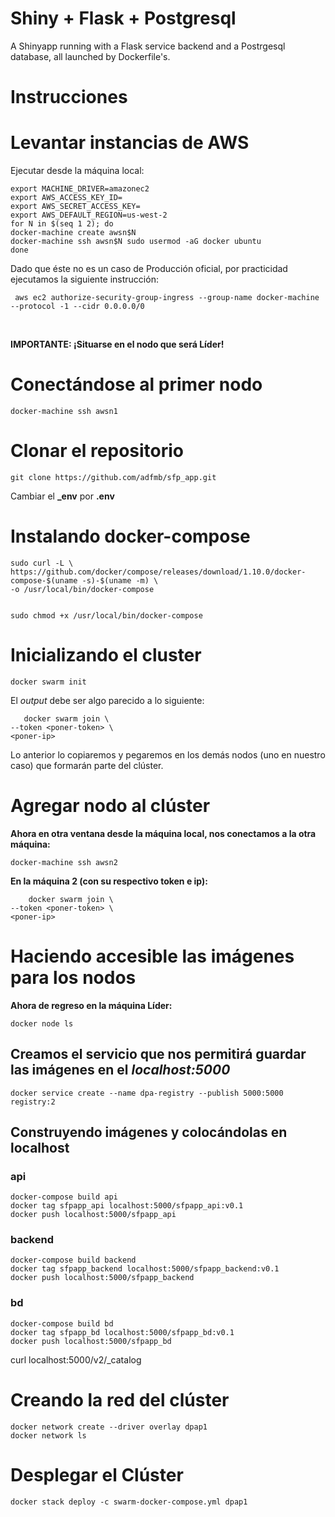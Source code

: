 Shiny + Flask + Postgresql
=======================

A Shinyapp running with a Flask service backend and a Postrgesql database, all launched by Dockerfile's.


Instrucciones
==============================

# Levantar instancias de AWS

Ejecutar desde la máquina local:

    export MACHINE_DRIVER=amazonec2
    export AWS_ACCESS_KEY_ID=
    export AWS_SECRET_ACCESS_KEY=
    export AWS_DEFAULT_REGION=us-west-2
    for N in $(seq 1 2); do
    docker-machine create awsn$N                            
    docker-machine ssh awsn$N sudo usermod -aG docker ubuntu
    done              

Dado que éste no es un caso de Producción oficial, por practicidad ejecutamos la siguiente instrucción:

     aws ec2 authorize-security-group-ingress --group-name docker-machine --protocol -1 --cidr 0.0.0.0/0 

<br>

**IMPORTANTE: ¡Situarse en el nodo que será Líder!**


# Conectándose al primer nodo

    docker-machine ssh awsn1

# Clonar el repositorio
    
    git clone https://github.com/adfmb/sfp_app.git

Cambiar el **_env** por **.env**


# Instalando docker-compose


    sudo curl -L \
    https://github.com/docker/compose/releases/download/1.10.0/docker-compose-$(uname -s)-$(uname -m) \
    -o /usr/local/bin/docker-compose


    sudo chmod +x /usr/local/bin/docker-compose

# Inicializando el cluster

    docker swarm init

El *output* debe ser algo parecido a lo siguiente:
 
       docker swarm join \
    --token <poner-token> \
    <poner-ip>

Lo anterior lo copiaremos y pegaremos en los demás nodos (uno en nuestro caso) que formarán parte del clúster.

# Agregar nodo al clúster

**Ahora en otra ventana desde la máquina local, nos conectamos a la otra máquina:**
    
    docker-machine ssh awsn2

**En la máquina 2 (con su respectivo token e ip):**

        docker swarm join \
    --token <poner-token> \
    <poner-ip>

# Haciendo accesible las imágenes para los nodos
**Ahora de regreso en la máquina Líder:**
    
    docker node ls

## Creamos el servicio que nos permitirá guardar las imágenes en el *localhost:5000*

    docker service create --name dpa-registry --publish 5000:5000 registry:2

## Construyendo imágenes y colocándolas en localhost

### api

    docker-compose build api
    docker tag sfpapp_api localhost:5000/sfpapp_api:v0.1
    docker push localhost:5000/sfpapp_api

### backend

    docker-compose build backend
    docker tag sfpapp_backend localhost:5000/sfpapp_backend:v0.1
    docker push localhost:5000/sfpapp_backend

### bd

    docker-compose build bd
    docker tag sfpapp_bd localhost:5000/sfpapp_bd:v0.1
    docker push localhost:5000/sfpapp_bd

curl localhost:5000/v2/_catalog

# Creando la red del clúster

    docker network create --driver overlay dpap1
    docker network ls

# Desplegar el Clúster
    
    docker stack deploy -c swarm-docker-compose.yml dpap1